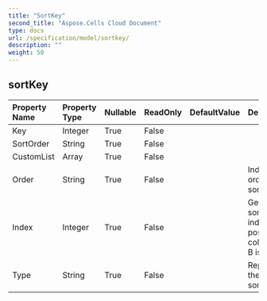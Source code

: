 ```yaml
---
title: "SortKey"
second_title: "Aspose.Cells Cloud Document"
type: docs
url: /specification/model/sortkey/
description: ""
weight: 50
---
```


## **sortKey**

 

| Property Name | Property Type | Nullable |  ReadOnly | DefaultValue | Description | 
| :- | :- | :- |:- |  :- | :- |
| Key | Integer | True |  False |  |  |  
| SortOrder | String | True |  False |  |  |  
| CustomList | Array<String> | True |  False |  |  |  
| Order | String | True |  False |  | Indicates the order of sorting. |  
| Index | Integer | True |  False |  | Gets the sorted column index(absolute position, column A is 0, B is 1, ...). |  
| Type | String | True |  False |  | Represents the type of sorting. |  

